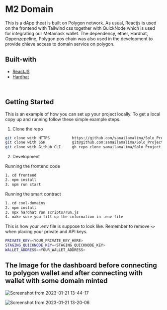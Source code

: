 # **M2 Domain** 
This is a dApp theat is built on Polygon network. As usual, Reactjs is used on the frontend with Tailwind css together with QuickNode which is used for integrating our Metamask wallet. The dependency, ether, Hardhat, Oppenzepeline, Polygon pos chain was also used in the development to provide chieve access to domain service on polygon.
## Built-with

-   [ReactJS](https://reactjs.org/)
-   [Hardhat](https://hardhat.org/)

<br />

<!-- GETTING STARTED -->

## Getting Started

This is an example of how you can set up your project locally. To get a local copy up and running follow these simple example steps.

1. Clone the repo

```sh
git clone with HTTPS          https://github.com/samailamalima/Solo_Project.git
git clone with SSH            git@github.com:samailamalima/Solo_Project.git
git clone with Github CLI     gh repo clone samailamalima/Solo_Project
```

2. Development

Running the frontend code

```sh
1. cd frontend
2. npm install
3. npm run start
```

Running the smart contract

```sh
1. cd cool-domains
2. npm install
3. npx hardhat run scripts/run.js
4. make sure you fill up the information in .env file
```

This is how your .env file is suppose to look like. Remember to remove `<>` when placing your private and API keys.

```sh
PRIVATE_KEY=<YOUR_PRIVATE_KEY_HERE>
STAGING_QUICKNODE_KEY=<STAGING_QUICKNODE_KEY>
WALLET_ADDRESS=<YOUR_WALLET_ADDRESS>
```
## The Image for the dashboard before connecting to polygon wallet and after connecting with wallet with some domain minted

![Screenshot from 2023-01-21 13-44-17](https://user-images.githubusercontent.com/41795852/213869687-586a69c6-dc37-433f-a02b-853e57a26651.png)

![Screenshot from 2023-01-21 13-20-06](https://user-images.githubusercontent.com/41795852/213868691-f77b9bb6-1805-4626-904c-7c98d8164ff8.png)



